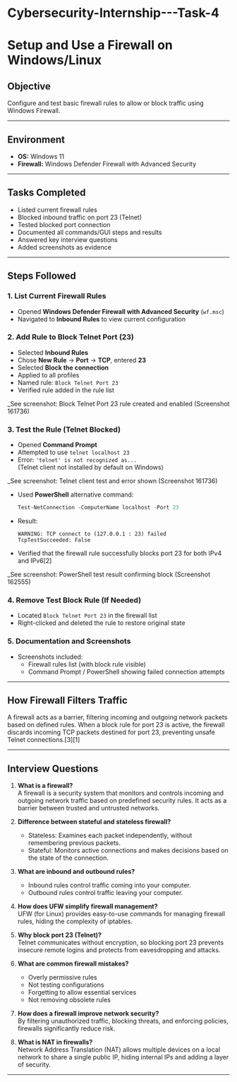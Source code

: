 # Cybersecurity-Internship---Task-4
# Setup and Use a Firewall on Windows/Linux

## Objective

Configure and test basic firewall rules to allow or block traffic using Windows Firewall.

***

## Environment

- **OS:** Windows 11
- **Firewall:** Windows Defender Firewall with Advanced Security

***

## Tasks Completed

- Listed current firewall rules
- Blocked inbound traffic on port 23 (Telnet)
- Tested blocked port connection
- Documented all commands/GUI steps and results
- Answered key interview questions
- Added screenshots as evidence

***

## Steps Followed

### 1. List Current Firewall Rules

- Opened **Windows Defender Firewall with Advanced Security** (`wf.msc`)
- Navigated to **Inbound Rules** to view current configuration

### 2. Add Rule to Block Telnet Port (23)

- Selected **Inbound Rules**
- Chose **New Rule** → **Port** → **TCP**, entered **23**
- Selected **Block the connection**
- Applied to all profiles
- Named rule: `Block Telnet Port 23`
- Verified rule added in the rule list

_See screenshot: Block Telnet Port 23 rule created and enabled (Screenshot 161736)

### 3. Test the Rule (Telnet Blocked)

- Opened **Command Prompt**
- Attempted to use `telnet localhost 23`
- Error: `'telnet' is not recognized as...`  
  (Telnet client not installed by default on Windows)

_See screenshot: Telnet client test and error shown (Screenshot 161736)

- Used **PowerShell** alternative command:
  ```powershell
  Test-NetConnection -ComputerName localhost -Port 23
  ```
- Result:  
  ```
  WARNING: TCP connect to (127.0.0.1 : 23) failed
  TcpTestSucceeded: False
  ```
- Verified that the firewall rule successfully blocks port 23 for both IPv4 and IPv6[2]

_See screenshot: PowerShell test result confirming block (Screenshot 162555)

### 4. Remove Test Block Rule (If Needed)

- Located `Block Telnet Port 23` in the firewall list
- Right-clicked and deleted the rule to restore original state

### 5. Documentation and Screenshots

- Screenshots included:
  - Firewall rules list (with block rule visible)
  - Command Prompt / PowerShell showing failed connection attempts

***

## How Firewall Filters Traffic

A firewall acts as a barrier, filtering incoming and outgoing network packets based on defined rules. When a block rule for port 23 is active, the firewall discards incoming TCP packets destined for port 23, preventing unsafe Telnet connections.[3][1]

***

## Interview Questions

1. **What is a firewall?**  
   A firewall is a security system that monitors and controls incoming and outgoing network traffic based on predefined security rules. It acts as a barrier between trusted and untrusted networks.

2. **Difference between stateful and stateless firewall?**  
   - Stateless: Examines each packet independently, without remembering previous packets.
   - Stateful: Monitors active connections and makes decisions based on the state of the connection.

3. **What are inbound and outbound rules?**  
   - Inbound rules control traffic coming into your computer.
   - Outbound rules control traffic leaving your computer.

4. **How does UFW simplify firewall management?**  
   UFW (for Linux) provides easy-to-use commands for managing firewall rules, hiding the complexity of iptables.

5. **Why block port 23 (Telnet)?**  
   Telnet communicates without encryption, so blocking port 23 prevents insecure remote logins and protects from eavesdropping and attacks.

6. **What are common firewall mistakes?**  
   - Overly permissive rules
   - Not testing configurations
   - Forgetting to allow essential services
   - Not removing obsolete rules

7. **How does a firewall improve network security?**  
   By filtering unauthorized traffic, blocking threats, and enforcing policies, firewalls significantly reduce risk.

8. **What is NAT in firewalls?**  
   Network Address Translation (NAT) allows multiple devices on a local network to share a single public IP, hiding internal IPs and adding a layer of security.

***
